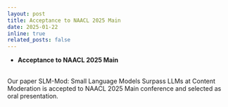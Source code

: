 ```yaml
---
layout: post
title: Acceptance to NAACL 2025 Main
date: 2025-01-22
inline: true
related_posts: false
---
```


- **Acceptance to NAACL 2025 Main**
<br/>
Our paper SLM-Mod: Small Language Models Surpass LLMs at Content Moderation is accepted to NAACL 2025 Main conference and selected as oral presentation.
